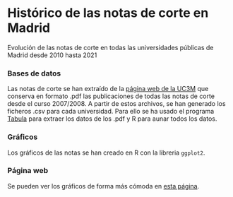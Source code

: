 # Histórico de las notas de corte en Madrid
Evolución de las notas de corte en todas las universidades públicas de Madrid desde 2010 hasta 2021
 
### Bases de datos
Las notas de corte se han extraído de la [página web de la UC3M](https://www.uc3m.es/admision/notas-corte) que conserva en formato .pdf las publicaciones de todas las notas de corte desde el curso 2007/2008. A partir de estos archivos, se han generado los ficheros .csv para cada universidad. Para ello se ha usado el programa [Tabula](https://tabula.technology/) para extraer los datos de los .pdf y R para aunar todos los datos.

### Gráficos
Los gráficos de las notas se han creado en R con la libreria `ggplot2`.

### Página web
Se pueden ver los gráficos de forma más cómoda en [esta página](homomorfismo.github.io/historico_notas_madrid).
